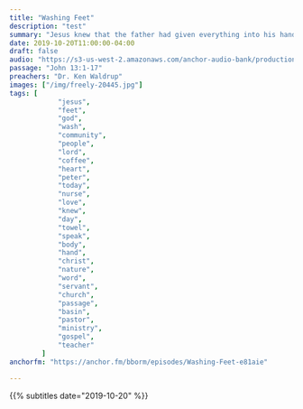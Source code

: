 ```yaml
---
title: "Washing Feet"
description: "test"
summary: "Jesus knew that the father had given everything into his hands and that he had come from the father and that he was going back to God...He poured water into a basin and began to wash his disciples feet and to drive them with a towel that he had tied around him, he came to Simon Peter and asked him.."
date: 2019-10-20T11:00:00-04:00
draft: false
audio: "https://s3-us-west-2.amazonaws.com/anchor-audio-bank/production/2019-9-24/30524410-44100-1-91a638366e05e.MP3"
passage: "John 13:1-17"
preachers: "Dr. Ken Waldrup"
images: ["/img/freely-20445.jpg"]
tags: [
            "jesus",
            "feet",
            "god",
            "wash",
            "community",
            "people",
            "lord",
            "coffee",
            "heart",
            "peter",
            "today",
            "nurse",
            "love",
            "knew",
            "day",
            "towel",
            "speak",
            "body",
            "hand",
            "christ",
            "nature",
            "word",
            "servant",
            "church",
            "passage",
            "basin",
            "pastor",
            "ministry",
            "gospel",
            "teacher"
        ]
anchorfm: "https://anchor.fm/bborm/episodes/Washing-Feet-e81aie"

---
```

{{% subtitles date="2019-10-20"  %}}

